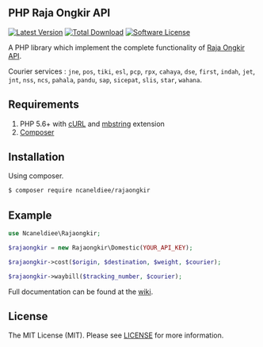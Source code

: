 ## PHP Raja Ongkir API

[![Latest Version](https://img.shields.io/github/release/ncaneldiee/rajaongkir.svg?style=flat-square)](https://github.com/ncaneldiee/rajaongkir/releases)
[![Total Download](https://img.shields.io/packagist/dt/ncaneldiee/rajaongkir.svg?style=flat-square)](https://packagist.org/packages/ncaneldiee/rajaongkir)
[![Software License](https://img.shields.io/github/license/ncaneldiee/rajaongkir.svg?style=flat-square)](https://github.com/ncaneldiee/rajaongkir/blob/master/LICENSE.md)

A PHP library which implement the complete functionality of [Raja Ongkir API](http://rajaongkir.com/dokumentasi). 

Courier services : `jne`, `pos`, `tiki`, `esl`, `pcp`, `rpx`, `cahaya`, `dse`, `first`, `indah`, `jet`, `jnt`, `nss`, `ncs`, `pahala`, `pandu`, `sap`, `sicepat`, `slis`, `star`, `wahana`.

## Requirements

1. PHP 5.6+ with [cURL](http://php.net/manual/en/curl.installation.php) and [mbstring](http://php.net/manual/en/mbstring.installation.php) extension
2. [Composer](http://getcomposer.org)

## Installation

Using composer.

```bash
$ composer require ncaneldiee/rajaongkir
```

## Example

```php
use Ncaneldiee\Rajaongkir;

$rajaongkir = new Rajaongkir\Domestic(YOUR_API_KEY);

$rajaongkir->cost($origin, $destination, $weight, $courier);

$rajaongkir->waybill($tracking_number, $courier);
```

Full documentation can be found at the [wiki](http://github.com/ncaneldiee/rajaongkir/wiki).

## License

The MIT License (MIT). Please see [LICENSE](http://github.com/ncaneldiee/rajaongkir/blob/master/LICENSE.md) for more information.
